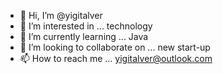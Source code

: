 - 👋 Hi, I’m @yigitalver
- 👀 I’m interested in ... technology
- 🌱 I’m currently learning ... Java
- 💞️ I’m looking to collaborate on ... new start-up
- 📫 How to reach me ... yigitalver@outlook.com

<!---
yigitalver/yigitalver is a ✨ special ✨ repository because its `README.md` (this file) appears on your GitHub profile.
You can click the Preview link to take a look at your changes.
--->
